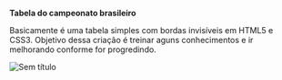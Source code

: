**Tabela do campeonato brasileiro**

Basicamente é uma tabela simples com bordas invisíveis em HTML5 e CSS3. 
Objetivo dessa criação é treinar aguns conhecimentos e ir melhorando conforme for progredindo.

![Sem título](https://user-images.githubusercontent.com/106722825/183240312-120416d8-4ea5-4759-b3bb-3aced13adeab.png)

